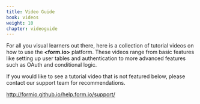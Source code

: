```yaml
---
title: Video Guide
book: videos
weight: 10
chapter: videoguide
---
```

For all you visual learners out there, here is a collection of tutorial videos on how to use the **&lt;<span class="text-primary">form</span>.<span class="text-secondary">io</span>&gt;** platform. These videos range from basic features like setting up user tables and authentication to more advanced features such as OAuth and conditional logic. 

If you would like to see a tutorial video that is not featured below, please contact our support team for recommendations.

http://formio.github.io/help.form.io/support/
